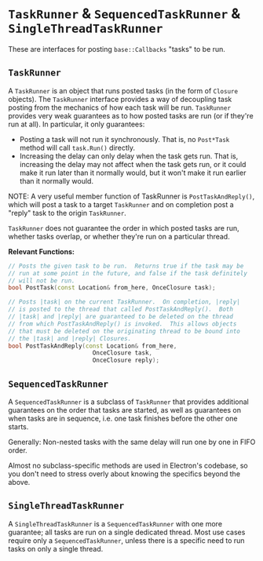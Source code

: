# `TaskRunner` & `SequencedTaskRunner` & `SingleThreadTaskRunner`

These are interfaces for posting `base::Callbacks` "tasks" to be run.

## `TaskRunner`

A `TaskRunner` is an object that runs posted tasks (in the form of
`Closure` objects).  The `TaskRunner` interface provides a way of decoupling task posting from the mechanics of how each task will be
run.  `TaskRunner `provides very weak guarantees as to how posted
tasks are run (or if they're run at all).  In particular, it only
guarantees:
* Posting a task will not run it synchronously.  That is, no
  `Post*Task` method will call `task.Run()` directly.
* Increasing the delay can only delay when the task gets run.
  That is, increasing the delay may not affect when the task gets
  run, or it could make it run later than it normally would, but
  it won't make it run earlier than it normally would.

NOTE: A very useful member function of TaskRunner is `PostTaskAndReply()`, which will post a task to a target `TaskRunner` and on completion post a "reply" task to the origin `TaskRunner`.

`TaskRunner` does not guarantee the order in which posted tasks are
run, whether tasks overlap, or whether they're run on a particular
thread.

**Relevant Functions:**

```cpp
// Posts the given task to be run.  Returns true if the task may be
// run at some point in the future, and false if the task definitely
// will not be run.
bool PostTask(const Location& from_here, OnceClosure task);

// Posts |task| on the current TaskRunner.  On completion, |reply|
// is posted to the thread that called PostTaskAndReply().  Both
// |task| and |reply| are guaranteed to be deleted on the thread
// from which PostTaskAndReply() is invoked.  This allows objects
// that must be deleted on the originating thread to be bound into
// the |task| and |reply| Closures.
bool PostTaskAndReply(const Location& from_here,
                        OnceClosure task,
                        OnceClosure reply);
```

## `SequencedTaskRunner`

A `SequencedTaskRunner` is a subclass of `TaskRunner` that provides
additional guarantees on the order that tasks are started, as well
as guarantees on when tasks are in sequence, i.e. one task finishes
before the other one starts.

Generally: Non-nested tasks with the same delay will run one by one in FIFO order.

Almost no subclass-specific methods are used in Electron's codebase, so you don't need to stress overly about knowing the specifics beyond the above.

## `SingleThreadTaskRunner`

A `SingleThreadTaskRunner` is a `SequencedTaskRunner` with one more
guarantee; all tasks are run on a single dedicated
thread.  Most use cases require only a `SequencedTaskRunner`, unless
there is a specific need to run tasks on only a single thread.
